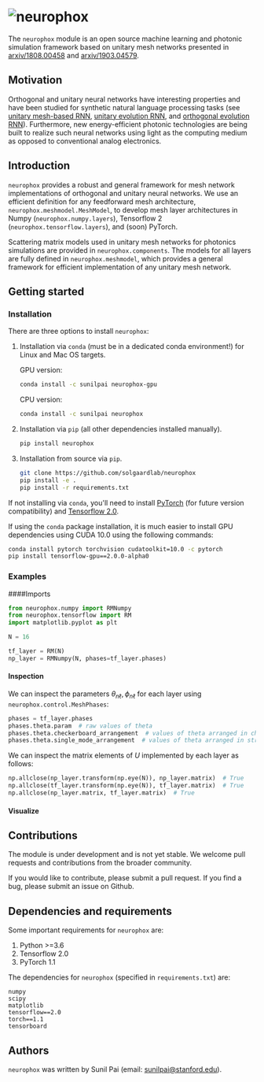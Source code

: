 # ![neurophox](media/logo.png)

The `neurophox` module is an open source machine learning and photonic simulation framework based on unitary mesh networks presented in [arxiv/1808.00458](https://arxiv.org/pdf/1808.00458.pdf) and [arxiv/1903.04579](https://arxiv.org/pdf/1903.04579.pdf).

## Motivation

Orthogonal and unitary neural networks have interesting properties and have been studied for synthetic natural language processing tasks (see [unitary mesh-based RNN](http://proceedings.mlr.press/v70/jing17a/jing17a.pdf), [unitary evolution RNN](https://arxiv.org/pdf/1511.06464.pdf), and [orthogonal evolution RNN](https://arxiv.org/pdf/1602.06662.pdf)). Furthermore, new energy-efficient photonic technologies are being built to realize such neural networks using light as the computing medium as opposed to conventional analog electronics.

## Introduction

`neurophox` provides a robust and general framework for mesh network implementations of orthogonal and unitary neural networks. We use an efficient definition for any feedforward mesh architecture, `neurophox.meshmodel.MeshModel`, to develop mesh layer architectures in Numpy (`neurophox.numpy.layers`), Tensorflow 2 (`neurophox.tensorflow.layers`), and (soon) PyTorch.

Scattering matrix models used in unitary mesh networks for photonics simulations are provided in `neurophox.components`. The models for all layers are fully defined in `neurophox.meshmodel`, which provides a general framework for efficient implementation of any unitary mesh network.

## Getting started

### Installation

There are three options to install `neurophox`:
1. Installation via `conda` (must be in a dedicated conda environment!) for Linux and Mac OS targets.

    GPU version:
    ```bash
    conda install -c sunilpai neurophox-gpu
    ```
    CPU version:
    ```bash
    conda install -c sunilpai neurophox
    ```
2. Installation via `pip` (all other dependencies installed manually).
    ```bash
    pip install neurophox
    ```
3. Installation from source via `pip`.
    ```bash
    git clone https://github.com/solgaardlab/neurophox
    pip install -e .
    pip install -r requirements.txt
    ```
    
If not installing via `conda`, you'll need to install [PyTorch](https://pytorch.org/) (for future version compatibility) and [Tensorflow 2.0](https://www.tensorflow.org/versions/r2.0/api_docs/python/tf).

If using the `conda` package installation, it is much easier to install GPU dependencies using CUDA 10.0 using the following commands:
```bash
conda install pytorch torchvision cudatoolkit=10.0 -c pytorch
pip install tensorflow-gpu==2.0.0-alpha0
```

### Examples

####Imports

```python
from neurophox.numpy import RMNumpy
from neurophox.tensorflow import RM
import matplotlib.pyplot as plt

N = 16

tf_layer = RM(N)
np_layer = RMNumpy(N, phases=tf_layer.phases)
```

#### Inspection

We can inspect the parameters $\theta_{n\ell}, \phi_{n\ell}$ for each layer using `neurophox.control.MeshPhases`:
```python
phases = tf_layer.phases
phases.theta.param  # raw values of theta
phases.theta.checkerboard_arrangement  # values of theta arranged in checkerboard, useful for RM, TM layers only
phases.theta.single_mode_arrangement  # values of theta arranged in striped pattern (single-mode arrangement)
```


We can inspect the matrix elements of $U$ implemented by each layer as follows: 

```python
np.allclose(np_layer.transform(np.eye(N)), np_layer.matrix)  # True
np.allclose(tf_layer.transform(np.eye(N)), tf_layer.matrix)  # True
np.allclose(np_layer.matrix, tf_layer.matrix)  # True
```

#### Visualize



## Contributions

The module is under development and is not yet stable. We welcome pull requests and contributions from the broader community.

If you would like to contribute, please submit a pull request. If you find a bug, please submit an issue on Github.

## Dependencies and requirements

Some important requirements for `neurophox` are:
1. Python >=3.6
2. Tensorflow 2.0
3. PyTorch 1.1

The dependencies for `neurophox` (specified in `requirements.txt`) are:
```text
numpy
scipy
matplotlib
tensorflow==2.0
torch==1.1
tensorboard
```

## Authors
`neurophox` was written by Sunil Pai (email: sunilpai@stanford.edu).